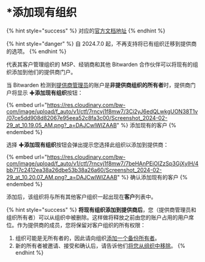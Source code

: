 # \*添加现有组织

{% hint style="success" %}
对应的[官方文档地址](https://bitwarden.com/help/article/add-existing-client-org/)
{% endhint %}

{% hint style="danger" %}
自 2024.7.0 起，不再支持将已有组织迁移到提供商的选项。
{% endhint %}

代表其客户管理组织的 MSP、经销商和其他 Bitwarden 合作伙伴可以将现有的组织添加到他们的提供商门户。

当 Bitwarden 检测到[提供商管理员](provider-users.md#provider-user-types)的账户是**非提供商组织的所有者**时，提供商门户将显示 ✚**添加现有组织**按钮：

{% embed url="https://res.cloudinary.com/bw-com/image/upload/f_auto/v1/ctf/7rncvj1f8mw7/3Ci2yJ6edQLwkgUON38T1v/07ce5dd908d82067e95eea52c8fa3c00/Screenshot_2024-02-29_at_10.19.05_AM.png?_a=DAJCwlWIZAAB" %}
添加现有的客户
{% endembed %}

选择 ✚**添加现有组织**按钮会弹出提示您选择此组织以添加到提供商：

{% embed url="https://res.cloudinary.com/bw-com/image/upload/f_auto/v1/ctf/7rncvj1f8mw7/7beHAnPEiOIZzSp3GjXyIH/4bb717c2412ea38a26dbe53b38a26a60/Screenshot_2024-02-29_at_10.20.07_AM.png?_a=DAJCwlWIZAAB" %}
确认添加现有的客户
{% endembed %}

添加后，该组织将与所有其他客户组织一起出现在**客户**列表中。

{% hint style="success" %}
**将现有组织添加到提供商后**，您（提供商管理员和组织所有者）可以从组织中被删除。这样做将释放之前由您的账户占用的用户席位。作为提供商的成员，您将保留对客户组织的所有权限：

1. 组织可能是无所有者的，因此请向组织[添加一个备份所有者](../organizations/user-management.md#invite)。
2. 新的所有者被邀请、接受和确认后，请告诉他们[将您从组织中移除](../organizations/user-management.md#offboard-users)。
{% endhint %}
